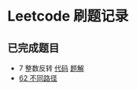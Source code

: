 # Leetcode 刷题记录
## 已完成题目

* 7 整数反转 [代码](https://github.com/GENEVE0086/LeetcodeSolutions/blob/master/src/com/geneve/leetcode/editor/cn/ReverseInteger.java) [题解](https://github.com/GENEVE0086/LeetcodeSolutions/blob/master/docs/7-整数反转.md)
* [62 不同路径](https://github.com/GENEVE0086/LeetcodeSolutions/blob/master/src/com/geneve/leetcode/editor/cn/UniquePaths.java)